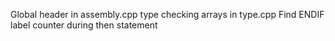 Global header in assembly.cpp
type checking arrays in type.cpp
Find ENDIF label counter during then statement

